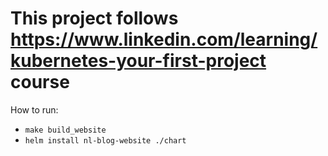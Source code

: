 # This project follows https://www.linkedin.com/learning/kubernetes-your-first-project course

How to run:
- `make build_website`
- `helm install nl-blog-website ./chart`